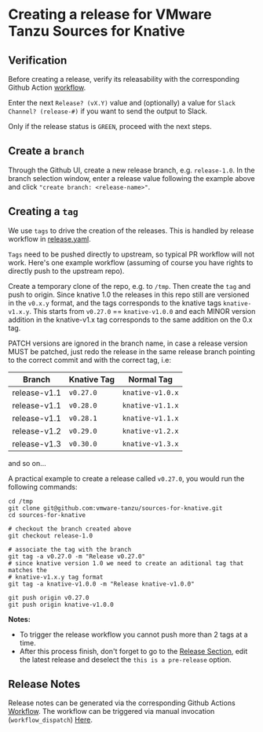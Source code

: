 # Creating a release for VMware Tanzu Sources for Knative

## Verification

Before creating a release, verify its releasability with the corresponding
Github Action
[workflow](https://github.com/vmware-tanzu/sources-for-knative/actions/workflows/knative-releasability.yaml).

Enter the next `Release? (vX.Y)` value and (optionally) a value for `Slack
Channel? (release-#)` if you want to send the output to Slack.

Only if the release status is `GREEN`, proceed with the next steps.

## Create a `branch`

Through the Github UI, create a new release branch, e.g. `release-1.0`. In the
branch selection window, enter a release value following the example above and
click `"create branch: <release-name>"`.

## Creating a `tag`

We use `tags` to drive the creation of the releases. This is handled by release
workflow in [release.yaml](.github/workflows/release.yaml).

`Tags` need to be pushed directly to upstream, so typical PR workflow will not
work. Here's one example workflow (assuming of course you have rights to
directly push to the upstream repo).

Create a temporary clone of the repo, e.g. to `/tmp`. Then create the `tag` and
push to origin. Since knative 1.0 the releases in this repo still are versioned in the `v0.x.y` format, and the tags corresponds to the knative tags `knative-v1.x.y`.
This starts from `v0.27.0` == `knative-v1.0.0` and each MINOR version addition in the knative-v1.x tag corresponds to the same addition on the 0.x tag.

PATCH versions are ignored in the branch name, in case a release version MUST be patched, just redo the release in the same release branch pointing to the correct commit and with the correct tag, i.e:

| Branch       | Knative Tag  | Normal Tag       |
|--------------|--------------|------------------|
| release-v1.1 | `v0.27.0`    | `knative-v1.0.x` |
| release-v1.1 | `v0.28.0`    | `knative-v1.1.x` |
| release-v1.1 | `v0.28.1`    | `knative-v1.1.x` |
| release-v1.2 | `v0.29.0`    | `knative-v1.2.x` |
| release-v1.3 | `v0.30.0`    | `knative-v1.3.x` |
and so on...

A practical example to create a release called `v0.27.0`, you would run the following commands:

```shell
cd /tmp
git clone git@github.com:vmware-tanzu/sources-for-knative.git
cd sources-for-knative

# checkout the branch created above
git checkout release-1.0

# associate the tag with the branch
git tag -a v0.27.0 -m "Release v0.27.0"
# since knative version 1.0 we need to create an aditional tag that matches the
# knative-v1.x.y tag format
git tag -a knative-v1.0.0 -m "Release knative-v1.0.0"

git push origin v0.27.0
git push origin knative-v1.0.0
```

**Notes:** 
- To trigger the release workflow you cannot push more than 2 tags at a time.
- After this process finish, don't forget to go to the [Release Section](https://github.com/vmware-tanzu/sources-for-knative/releases), edit the latest release and deselect the `this is a pre-release` option.

## Release Notes

Release notes can be generated via the corresponding Github Actions
[Workflow](.github/workflows/knative-release-notes.yaml). The workflow can be
triggered via manual invocation (`workflow_dispatch`)
[Here](https://github.com/vmware-tanzu/sources-for-knative/actions/workflows/knative-release-notes.yaml).
